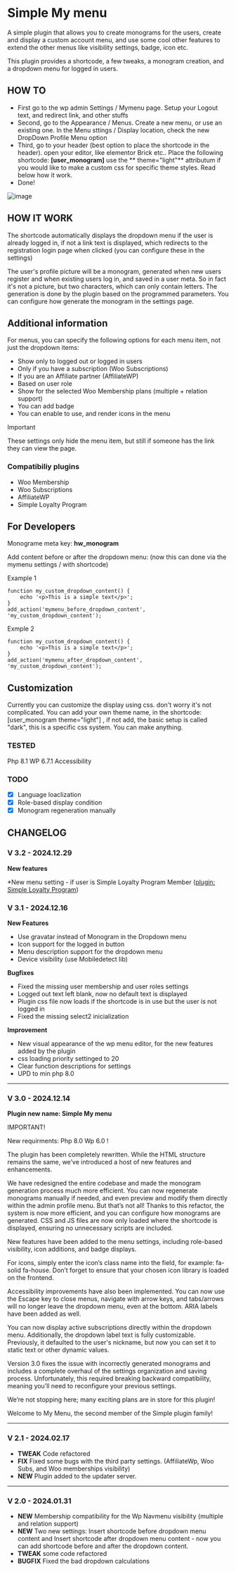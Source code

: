# Simple My menu

A simple plugin that allows you to create monograms for the users, create and display a custom account menu, and use some cool other features to extend the other menus like visibility settings, badge, icon etc.

This plugin provides a shortcode, a few tweaks, a monogram creation, and a dropdown menu for logged in users.

## HOW TO

* First go to the wp admin Settings / Mymenu page. Setup your Logout text, and redirect link, and other stuffs
* Second, go to the Appearance / Menus. Create a new menu, or use an existing one. In the Menu sttings / Display location, check the new DropDown Profile Menu option
* Third, go to your header (best option to place the shortcode in the header). open your editor, like elementor Brick etc.. Place the following shortcode: **[user_monogram]** use the ** theme="light"** attributum if you would like to make a custom css for specific theme styles. Read below how it work.
* Done!

![image](https://github.com/user-attachments/assets/0a0da846-f688-421f-a538-66992beaec97)



## HOW IT WORK

The shortcode automatically displays the dropdown menu if the user is already logged in, if not a link text is displayed, which redirects to the registration login page when clicked (you can configure these in the settings)

The user's profile picture will be a monogram, generated when new users register and when existing users log in, and saved in a user meta. So in fact it's not a picture, but two characters, which can only contain letters. The generation is done by the plugin based on the programmed parameters. You can configure how generate the monogram in the settings page.

## Additional information

For menus, you can specify the following options for each menu item, not just the dropdown items:

* Show only to logged out or logged in users
* Only if you have a subscription (Woo Subscriptions)
* If you are an Affiliate partner (AffiliateWP)
* Based on user role
* Show for the selected Woo Membership plans (multiple + relation support)
* You can add badge
* You can enable to use, and render icons in the menu 

> [!IMPORTANT]
> These settings only hide the menu item, but still if someone has the link they can view the page.

### Compatibiliy plugins

* Woo Membership
* Woo Subscriptions
* AffiliateWP
* Simple Loyalty Program

## For Developers

Monograme meta key: **hw_monogram**

Add content before or after the dropdown menu:
(now this can done via the mymenu settings / with shortcode)

Example 1
```
function my_custom_dropdown_content() {
    echo '<p>This is a simple text</p>';
}
add_action('mymenu_before_dropdown_content', 'my_custom_dropdown_content');
```

Exmple 2

```
function my_custom_dropdown_content() {
    echo '<p>This is a simple text</p>';
}
add_action('mymenu_after_dropdown_content', 'my_custom_dropdown_content');
```

## Customization

Currently you can customize the display using css. don't worry it's not complicated.
You can add your own theme name, in the shortcode: [user_monogram theme="light"] , if not add, the basic setup is called "dark", this is a specific css system. You can make anything.



### TESTED

Php 8.1
WP 6.7.1
Accessibility

### TODO

- [X] Language loaclization
- [X] Role-based display condition
- [X] Monogram regeneration manually

## CHANGELOG

### V 3.2 - 2024.12.29

**New features**

*New menu setting - if user is Simple Loyalty Program Member ([plugin: Simple Loyalty Program](https://github.com/Lonsdale201/Simple-Loyalty-Program))


### V 3.1 - 2024.12.16

**New Features**

* Use gravatar instead of Monogram in the Dropdown menu
* Icon support for the logged in button
* Menu description support for the dropdown menu
* Device visibility (use Mobiledetect lib)

**Bugfixes**

* Fixed the missing user membership and user roles settings
* Logged out text left blank, now no default text is displayed
* Plugin css file now loads if the shortcode is in use but the user is not logged in
* Fixed the missing select2 inicialization

 **Improvement**

 * New visual appearance of the wp menu editor, for the new features added by the plugin
 * css loading priority settinged to 20
 * Clear function descriptions for settings
 * UPD to min php 8.0

---

### V 3.0 - 2024.12.14

**Plugin new name: Simple My menu**

IMPORTANT!

New requirments: Php 8.0
Wp 6.0 !

The plugin has been completely rewritten. While the HTML structure remains the same, we’ve introduced a host of new features and enhancements.

We have redesigned the entire codebase and made the monogram generation process much more efficient. You can now regenerate monograms manually if needed, and even preview and modify them directly within the admin profile menu. But that’s not all! Thanks to this refactor, the system is now more efficient, and you can configure how monograms are generated. CSS and JS files are now only loaded where the shortcode is displayed, ensuring no unnecessary scripts are included.

New features have been added to the menu settings, including role-based visibility, icon additions, and badge displays.

For icons, simply enter the icon’s class name into the field, for example: fa-solid fa-house. Don’t forget to ensure that your chosen icon library is loaded on the frontend.

Accessibility improvements have also been implemented. You can now use the Escape key to close menus, navigate with arrow keys, and tabs/arrows will no longer leave the dropdown menu, even at the bottom. ARIA labels have been added as well.

You can now display active subscriptions directly within the dropdown menu. Additionally, the dropdown label text is fully customizable. Previously, it defaulted to the user's nickname, but now you can set it to static text or other dynamic values.

Version 3.0 fixes the issue with incorrectly generated monograms and includes a complete overhaul of the settings organization and saving process. Unfortunately, this required breaking backward compatibility, meaning you’ll need to reconfigure your previous settings.

We’re not stopping here; many exciting plans are in store for this plugin!

Welcome to My Menu, the second member of the Simple plugin family!

---

### V 2.1 - 2024.02.17

* **TWEAK** Code refactored
* **FIX** Fixed some bugs with the third party settings. (AffiliateWp, Woo Subs, and Woo memberships visibility)
* **NEW** Plugin added to the updater server.

---

### V 2.0 - 2024.01.31

* **NEW** Membership compatibility for the Wp Navmenu visibility (multiple and relation support)
* **NEW** Two new settings: Insert shortcode before dropdown menu content and Insert shortcode after dropdown menu content - now you can add shortcode before and after the dropdown content. 
* **TWEAK** some code refactored
* **BUGFIX** Fixed the bad dropdown calculations


